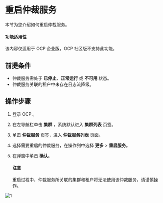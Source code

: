# 重启仲裁服务

本节为您介绍如何重启仲裁服务。

<main id="notice" type='notice'>
<h4>功能适用性</h4>
<p>该内容仅适用于 OCP 企业版，OCP 社区版不支持此功能。</p>
</main>

## 前提条件

* 仲裁服务需处于 **已停止**、**正常运行** 或 **不可用** 状态。
* 仲裁服务关联的租户中未存在日志流降级。

## 操作步骤

1. 登录 OCP 。

2. 在左导航栏单击 **集群** ，系统默认进入 **集群列表** 页签。

3. 单击 **仲裁服务** 页签，进入 **仲裁服务列表** 页面。

4. 选择需要重启的仲裁服务，在操作列中选择 **更多** > **重启服务**。

5. 在弹窗中单击 **确认**。

    <main id="notice" type='notice'>
    <h4>注意</h4>
    <p>重启过程中，仲裁服务所关联的集群和租户将无法使用该仲裁服务，请谨慎操作。</p>
    </main>

![1](https://obbusiness-private.oss-cn-shanghai.aliyuncs.com/doc/img/ocp/422/%E9%87%8D%E5%90%AF%E4%BB%B2%E8%A3%81%E6%9C%8D%E5%8A%A1.png)
